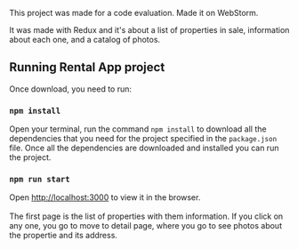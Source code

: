 This project was made for a code evaluation. Made it on WebStorm.

It was made with Redux and it's about a list of properties in sale, information about each one, and a catalog of photos.

## Running Rental App project

Once download, you need to run:

### `npm install`

Open your terminal, run the command `npm install` to download all the dependencies that you need for the project 
specified in the `package.json` file. Once all the dependencies are downloaded and installed you can run the project.

### `npm run start`

Open [http://localhost:3000](http://localhost:3000) to view it in the browser.<br/><br/>
The first page is the list of properties with them information. If you click on any one, you go to move to detail page, 
where you go to see photos about the propertie and its address.
